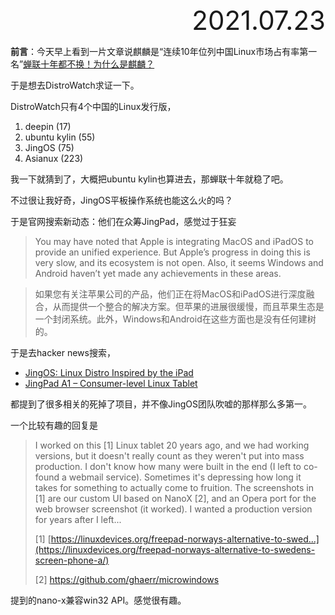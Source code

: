 <div style="text-align:right; font-size:3em;">2021.07.23</div>

**前言**：今天早上看到一片文章说麒麟是“连续10年位列中国Linux市场占有率第一名”[蝉联十年都不换！为什么是麒麟？](https://mp.weixin.qq.com/s/ah0awrWTVCWHr8Saj36RPg)

于是想去DistroWatch求证一下。

DistroWatch只有4个中国的Linux发行版，

1. deepin (17)
2. ubuntu kylin (55)
3. JingOS (75)
4. Asianux (223)

我一下就猜到了，大概把ubuntu kylin也算进去，那蝉联十年就稳了吧。

不过很让我好奇，JingOS平板操作系统也能这么火的吗？

于是官网搜索新动态：他们在众筹JingPad，感觉过于狂妄

> You may have noted that Apple is integrating MacOS and iPadOS to provide an unified experience. But Apple’s progress in doing this is very slow, and its ecosystem is not open. Also, it seems Windows and Android haven’t yet made any achievements in these areas.

> 如果您有关注苹果公司的产品，他们正在将MacOS和iPadOS进行深度融合，从而提供一个整合的解决方案。但苹果的进展很缓慢，而且苹果生态是一个封闭系统。此外，Windows和Android在这些方面也是没有任何建树的。 

于是去hacker news搜索，

* [JingOS: Linux Distro Inspired by the iPad](https://news.ycombinator.com/item?id=25807792)
* [JingPad A1 – Consumer-level Linux Tablet](https://news.ycombinator.com/item?id=26486940)

都提到了很多相关的死掉了项目，并不像JingOS团队吹嘘的那样那么多第一。

一个比较有趣的回复是

>I worked on this [1] Linux tablet 20 years ago, and we had working versions, but it doesn't really count as they weren't put into mass production. I don't know how many were built in the end (I left to co-found a webmail service). Sometimes it's depressing how long it takes for something to actually come to fruition. The screenshots in [1] are our custom UI based on NanoX [2], and an Opera port for the web browser screenshot (it worked). I wanted a production version for years after I left...
>
>[1] [https://linuxdevices.org/freepad-norways-alternative-to-swed...](https://linuxdevices.org/freepad-norways-alternative-to-swedens-screen-phone-a/)
>
>[2] https://github.com/ghaerr/microwindows

提到的nano-x兼容win32 API。感觉很有趣。
